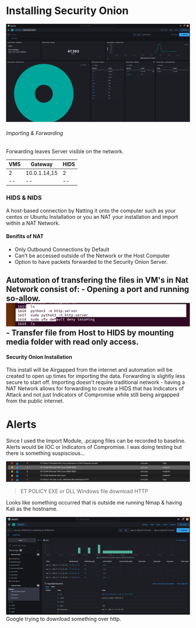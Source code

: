 # Installing Security Onion
![elkonion](images/elastic.png)

###### Importing & Forwarding 
Forwarding leaves Server visible on the network. 

| VMS | Gateway | HIDS  |
|--|--|--| 
|  2 |   10.0.1.14,15   |  2  |
|--|--|--| 

### HIDS & NIDS
A host-based connection by Natting it onto the computer such as your centos or Ubuntu Installation or you an NAT your installation and import within a NAT Network. 

#### Benifits of NAT
- Only Outbound Connections by Default
- Can't be accessed outside of the Network or the Host Computer
- Option to have packets forwarded to the Security Onion Server. 

Automation of transfering the files in VM's in Nat Network consist of: 
			- Opening a port and running so-allow. 
			![history](images/history.png)
			- Transfer file from Host to HIDS by mounting media folder with read only access.
---


#### Security Onion Installation
This install will be Airgapped from the internet and automation will be created to open up times for importing the data. Forwarding is slightly less secure to start off. Importing doesn't require traditional network - having a NAT Network allows for forwarding to create a HIDS that has Indicators of Attack and not just Indicators of Compromise while still being airgapped from the public internet.


# Alerts 
Since I used the Import Module, .pcapng files can be recorded to baseline. Alerts would be IOC or Indicators of Compromise. I was doing testing but there is something suspiscious... 

![google](images/alerts.png)

> ET POLICY EXE or DLL Windows file download HTTP

Looks like something occurred that is outside me running Nmap & having Kali as the hostname. 

![google](images/google.png)
Google trying to download something over http. 


